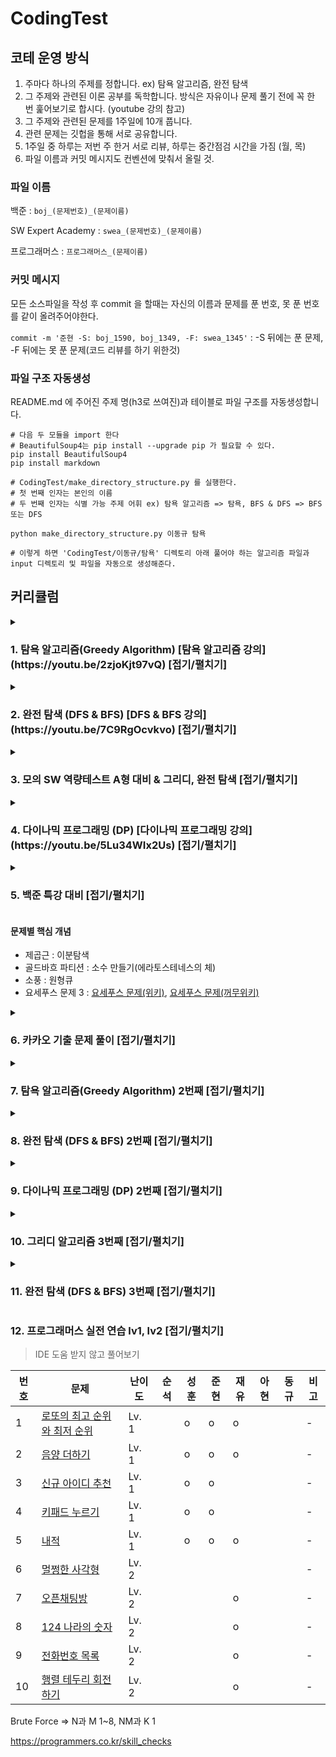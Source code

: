 # CodingTest

## 코테 운영 방식
1. 주마다 하나의 주제를 정합니다. ex) 탐욕 알고리즘, 완전 탐색
2. 그 주제와 관련된 이론 공부를 독학합니다. 방식은 자유이나 문제 풀기 전에 꼭 한 번 훑어보기로 합시다.
(youtube 강의 참고)
3. 그 주제와 관련된 문제를 1주일에 10개 풉니다.
4. 관련 문제는 깃헙을 통해 서로 공유합니다.
5. 1주일 중 하루는 저번 주 한거 서로 리뷰, 하루는 중간점검 시간을 가짐 (월, 목)
6. 파일 이름과 커밋 메시지도 컨벤션에 맞춰서 올릴 것.


### 파일 이름

백준 : `boj_(문제번호)_(문제이름)` 

SW Expert Academy : `swea_(문제번호)_(문제이름)`

프로그래머스 : `프로그래머스_(문제이름)`


### 커밋 메시지

모든 소스파일을 작성 후 commit 을 할때는 자신의 이름과 문제를 푼 번호, 못 푼 번호를 같이 올려주어야한다.

`commit -m '준현 -S: boj_1590, boj_1349, -F: swea_1345'` : -S 뒤에는 푼 문제, -F 뒤에는 못 푼 문제(코드 리뷰를 하기 위한것)

### 파일 구조 자동생성

README.md 에 주어진 주제 명(h3로 쓰여진)과 테이블로 파일 구조를 자동생성합니다.

```
# 다음 두 모듈을 import 한다
# BeautifulSoup4는 pip install --upgrade pip 가 필요할 수 있다.
pip install BeautifulSoup4
pip install markdown

# CodingTest/make_directory_structure.py 를 실행한다.
# 첫 번째 인자는 본인의 이름
# 두 번째 인자는 식별 가능 주제 어휘 ex) 탐욕 알고리즘 => 탐욕, BFS & DFS => BFS 또는 DFS

python make_directory_structure.py 이동규 탐욕

# 이렇게 하면 'CodingTest/이동규/탐욕' 디렉토리 아래 풀어야 하는 알고리즘 파일과 input 디렉토리 및 파일을 자동으로 생성해준다.
```



## 커리큘럼

<details>
  <summary><h3>1. 탐욕 알고리즘(Greedy Algorithm) [탐욕 알고리즘 강의](https://youtu.be/2zjoKjt97vQ) [접기/펼치기]</h3></summary>

|번호|문제|난이도|순석|성훈|준현|재유|아현|비고|
|---|---|---|---|---|---|---|---|---|
|1|[2875 대회 Or 인턴](https://www.acmicpc.net/problem/2875)|브론즈 3|o|o|o|o|o|-|
|2|[10610 30](https://www.acmicpc.net/problem/10610)|실버 5|o|o|o|o|o|-|
|3|[1783 병든 나이트](https://www.acmicpc.net/problem/1783)|실버 5|o|o|o|o|o|-|
|4|[1931 회의실 배정](https://www.acmicpc.net/problem/1931)|실버 2|o|o|o|o|o|-|
|5|[11399 ATM](https://www.acmicpc.net/problem/11399)|실버 3|o|o|o|o|o|-|
|6|[2217 로프](https://www.acmicpc.net/problem/2217)|실버 4|o|o|o|o|o|-|
|7|[13458 시험감독](https://www.acmicpc.net/problem/13458)|브론즈 2|o|o|o|o|o|-|
|8|[1946 신입 사원](https://www.acmicpc.net/problem/1946)|실버 1|o|o|o|x|o|-|
|9|[4796 캠핑](https://www.acmicpc.net/problem/4796)|실버 5|o|o|o|o|-|-|
|10|[1541 잃어버린 괄호](https://www.acmicpc.net/problem/1541)|실버 2|o|-|o|o|-|-|
|11|[12845 모두의 마블](https://www.acmicpc.net/problem/12845)|실버 2|o|-|o|o|-|-|
|12|[1969 DNA](https://www.acmicpc.net/problem/1969)|실버 5|o|-|o|-|-|-|
|13|[11047 동전0](https://www.acmicpc.net/problem/11047)|실버 1|o| -    |-|o|-|-|
|14|[1202 보석 도둑](https://www.acmicpc.net/problem/1202)|골드 2|x|-|-|-|-|-|
|15|[1700 멀티탭 스케줄링](https://www.acmicpc.net/problem/1700)|골드 2|x|-|-|x|-|-|
</details>

<details>
  <summary><h3>2. 완전 탐색 (DFS & BFS)  [DFS & BFS 강의](https://youtu.be/7C9RgOcvkvo) [접기/펼치기]</h3></summary>

| 번호 | 문제                                                        | 난이도   | 순석 | 성훈 | 준현 | 재유 | 아현 | 동규 | 비고 |
| ---- | ----------------------------------------------------------- | -------- | ---- | ---- | ---- | ---- | ---- | ---- | ---- |
| 1    | [boj_1260_DFS와 BFS](https://www.acmicpc.net/problem/1260) | 실버 2   | o   | o  | o    | o   | o   | o  | -    |
| 2    | [boj_1303_전투](https://www.acmicpc.net/problem/1303)      | 실버 1   | o   | o   | o    | o   | o   | o  | -    |
| 3    | [boj_2178_미로 탐색](https://www.acmicpc.net/problem/2178) | 실버 1   | o   | o  | o    | o  | o   | o  | -    |
| 4    | [boj_1743_음식물 피하기](https://www.acmicpc.net/problem/1743) | 실버 1   | o   | o  | o    | x   | o   | o  | -    |
| 5   | [boj_17086_아기 상어2](https://www.acmicpc.net/problem/17086) | 실버 1   | o   | o   | o   | o   | -   | o   | -    |
| 6    | [boj_16953_A to B](https://www.acmicpc.net/problem/16953) | 실버 1   | o   | o  | o   | o   | -    | o   | -    |
| 7    | [boj_12851_숨바꼭질 2](https://www.acmicpc.net/problem/12851) | 골드 5   | o   | x   | o   | o  | o   | o   | -    |
| 8    | [boj_2503_숫자야구](https://www.acmicpc.net/problem/2503)  | 실버 5   | o   | o  | o   | -    | o   | x   | -    |
| 9    | [boj_2231_분해합](https://www.acmicpc.net/problem/2231)    | 브론즈 2 | o   | o   | o   | o   | -    | o   | -    |
| 10   | [boj_14226_이모티콘](https://www.acmicpc.net/problem/14226) | 골드 5   | -    | x  | o   | x    | x    | -   | -    |
| 11    | [boj_2606_바이러스](https://www.acmicpc.net/problem/2606)  | 실버 3   | o   | o   | o   | o   | o   | -   | -    |
| 12   | [boj_10448_유레카 이론](https://www.acmicpc.net/problem/10448) | 브론즈 2 | -    | -    | -    | -    | -    | x   | -    |
| 13   | [boj_3085_사탕 게임](https://www.acmicpc.net/problem/3085) | 실버 4   | -    | -    | -    | -    | o    | -   | -    |
| 14   | [boj_9095_1, 2, 3 더하기](https://www.acmicpc.net/problem/9095) | 실버 3   | -    | -    | -    | -    | o    | -   | -    |
| 15   | [boj_16930_달리기](https://www.acmicpc.net/problem/16930)  | 플레 2   | -    | -    | -    | -    | x  | -  | -    |
</details>

<details>
  <summary><h3>3. 모의 SW 역량테스트 A형 대비 & 그리디, 완전 탐색 [접기/펼치기]</h3></summary>

| 번호 | 문제                                                        | 난이도   | 순석 | 성훈 | 준현 | 재유 | 아현 | 동규 | 비고 |
| ---- | ----------------------------------------------------------- | -------- | ---- | ---- | ---- | ---- | ---- | ---- | ---- |
| 1    | [swea_10966_물놀이를 가자](https://swexpertacademy.com/main/code/problem/problemDetail.do?contestProbId=AXWXMZta-PsDFAST&categoryId=AXWXMZta-PsDFAST&categoryType=CODE&problemTitle=10966&orderBy=FIRST_REG_DATETIME&selectCodeLang=ALL&select-1=&pageSize=10&pageIndex=1) | 모의 A | o    | -  | o  | -  | o | - | -    |
| 2    | [swea_1953_탈주범검거](https://swexpertacademy.com/main/code/problem/problemDetail.do?contestProbId=AV5PpLlKAQ4DFAUq&categoryId=AV5PpLlKAQ4DFAUq&categoryType=CODE&problemTitle=%EB%AA%A8%EC%9D%98&orderBy=FIRST_REG_DATETIME&selectCodeLang=ALL&select-1=&pageSize=10&pageIndex=2) | 모의 A | -    | -  | o  | -  | o  | - | -    |
| 3    | [swea_4012_요리사](https://swexpertacademy.com/main/code/problem/problemDetail.do?contestProbId=AWIeUtVakTMDFAVH&categoryId=AWIeUtVakTMDFAVH&categoryType=CODE&problemTitle=%EB%AA%A8%EC%9D%98&orderBy=FIRST_REG_DATETIME&selectCodeLang=ALL&select-1=&pageSize=10&pageIndex=1) | 모의 A | o   | - | o  | - | o  | - | -    |
| 4    | [swea_4008_숫자만들기](https://swexpertacademy.com/main/code/problem/problemDetail.do?contestProbId=AWIeRZV6kBUDFAVH&categoryId=AWIeRZV6kBUDFAVH&categoryType=CODE&problemTitle=%EB%AA%A8%EC%9D%98&orderBy=FIRST_REG_DATETIME&selectCodeLang=ALL&select-1=&pageSize=10&pageIndex=1) | 모의 A | -    | - | o  | -  | o  | - | -    |
| 5   | [swea_5656_벽돌깨기](https://swexpertacademy.com/main/code/problem/problemDetail.do?contestProbId=AWXRQm6qfL0DFAUo&categoryId=AWXRQm6qfL0DFAUo&categoryType=CODE&problemTitle=%EB%AA%A8%EC%9D%98&orderBy=FIRST_REG_DATETIME&selectCodeLang=ALL&select-1=&pageSize=10&pageIndex=1) | 모의 A | -    | -  | o | -  | -   | -  | -    |
| 6    | [swea_2117_홈 방범 서비스](https://swexpertacademy.com/main/code/problem/problemDetail.do?contestProbId=AV5V61LqAf8DFAWu&categoryId=AV5V61LqAf8DFAWu&categoryType=CODE&problemTitle=%EB%AA%A8%EC%9D%98&orderBy=FIRST_REG_DATETIME&selectCodeLang=ALL&select-1=&pageSize=10&pageIndex=2) | 모의 A | -    | -  | o | -  | -   | -  | -    |
| 7    | [swea_5644_무선충전](https://swexpertacademy.com/main/code/problem/problemDetail.do?contestProbId=AWXRDL1aeugDFAUo&categoryId=AWXRDL1aeugDFAUo&categoryType=CODE&problemTitle=%EB%AA%A8%EC%9D%98&orderBy=FIRST_REG_DATETIME&selectCodeLang=ALL&select-1=&pageSize=10&pageIndex=1) | 모의 A | -    | -   | o | -  | o  | -  | -    |
| 8    | [boj_11047_동전0](https://www.acmicpc.net/problem/11047) | 실버 1  | 풀음 | -  | o | 풀음 | -  | -  | -    |
| 9    | [boj_3085_사탕 게임](https://www.acmicpc.net/problem/3085) | 실버 4 | -    | -  | o | -    | -    | -  | -    |
| 10   | [boj_1202_보석 도둑](https://www.acmicpc.net/problem/1202) | 골드 2 | -    | -    | -  | -    | -    | -   | -    |
| 11    | [boj_1700_멀티탭 스케줄링](https://www.acmicpc.net/problem/1700) | 골드 2 | -    | -    | -  | -  | -  | -   | -    |
| 12   | [boj_10448_유레카 이론](https://www.acmicpc.net/problem/10448) | 브론즈 2 | -    | -    | -    | -    | -    | -  | -    |
| 13   | [boj_1969_DNA](https://www.acmicpc.net/problem/1969) | 실버 5 | -    | -    | -    | -    | -    | -   | -    |
| 14   | [boj_9095_1, 2, 3 더하기](https://www.acmicpc.net/problem/9095) | 실버 3   | -    | -    | o   | -    | 풀음 | -   | -    |
| 15   | [boj_16930_달리기](https://www.acmicpc.net/problem/16930)  | 플레 2   | -    | -    | -    | -    | - | -  | -    |
</details>

<details>
  <summary><h3>4. 다이나믹 프로그래밍 (DP) [다이나믹 프로그래밍 강의](https://youtu.be/5Lu34WIx2Us) [접기/펼치기]</h3></summary>

| 번호 | 문제                                                         | 난이도   | 순석 | 성훈 | 준현 | 아현 | 동규 | 비고 |
| ---- | ------------------------------------------------------------ | -------- | ---- | ---- | ---- | ---- | ---- | ---- |
| 1    | [boj_2748_피보나치 수 2](https://www.acmicpc.net/problem/2748) | 브론즈 1 | o    | o    | o    | o    | o    | -    |
| 2    | [boj_9095_123더하기](https://www.acmicpc.net/problem/9095)   | 실버 3   | o    | o    | o    | o    | o    | -    |
| 3    | [boj_2579_계단오르기](https://www.acmicpc.net/problem/2579)  | 실버 3   | o    | o    | o    | o    | o    | -    |
| 4    | [boj_11726_2xn 타일링](https://www.acmicpc.net/problem/11726) | 실버 3   | o    | o    | o    | o    | o    | -    |
| 5    | [boj_11722_가장 감소 수열](https://www.acmicpc.net/problem/11722) | 실버 2   | o    | o    | o    | o    | o    | -    |
| 6    | [boj_15486_퇴사2](https://www.acmicpc.net/problem/15486)     | 실버 1   | o    | o    | o    | o    | o    | -    |
| 7    | [boj_1520_내리막길](https://www.acmicpc.net/problem/1520)    | 골드 4   | o    | o    | o    | o    | o    | -    |
| 8    | [boj_11066_파일합치기](https://www.acmicpc.net/problem/11066) | 골드 3   | -    | -    | o    | -    | -    | -    |
| 9    | [boj_11049_행렬 곱셈 순서](https://www.acmicpc.net/problem/11049) | 골드 3   | -    | -    | -    | -    | -    | -    |
| 10   | [boj_9252_LCS 2](https://www.acmicpc.net/problem/9252)       | 골드 5   | -    | -    | -    | -    | -    | -    |
| 11   | [boj_1562_계단수](https://www.acmicpc.net/problem/1562)      | 골드 1   | -    | -    | -    | -    | -    | -    |
| 12   | [boj_11570_환상의 듀엣](https://www.acmicpc.net/problem/11570) | 플레 5   | -    | -    | -    | -    | -    | -    |
| 13   | [boj_2618_경찰차](https://www.acmicpc.net/problem/2618)      | 플레 5   | -    | -    | -    | -    | -    | -    |
| 14   | [boj_6989_채점](https://www.acmicpc.net/problem/6989)        | 플레 3   | -    | -    | -    | -    | -    | -    |
| 15   | [boj_2315_가로등 끄기](https://www.acmicpc.net/problem/2315) | 플레 3   | -    | -    | -    | -    | -    | -    |
| 16   | [boj_1126_같은 탑](https://www.acmicpc.net/problem/1126)     | 플레 2   | -    | -    | -    | -    | -    | -    |
| 17   | [boj_1315_RPG](https://www.acmicpc.net/problem/1315)         | 플레 2   | -    | -    | -    | -    | -    | -    |
| 18   | [boj_2419_사수아탕](https://www.acmicpc.net/problem/2419)    | 플레 1   | -    | -    | -    | -    | -    | -    |
| 19   | [boj_12766_지사배정](https://www.acmicpc.net/problem/12766)  | 다이아 5 | -    | -    | -    | -    | -    | -    |
| 20   | [boj_5466_상인](https://www.acmicpc.net/problem/5466)        | 다이아 5 | -    | -    | -    | -    | -    | -    |

</details>

<details>
  <summary><h3>5. 백준 특강 대비 [접기/펼치기]</h3></summary>


| 번호 | 문제                                                        | 난이도   | 순석 | 성훈 | 준현 | 아현 | 동규 | 비고 |
| ---- | ----------------------------------------------------------- | -------- | ---- | ---- | ---- | ---- | ---- | ---- |
| 1    | [boj_13706_제곱근](https://www.acmicpc.net/problem/13706) | 브론즈 1 | o    | o  | o   | o   | o  | -    |
| 2    | [boj_16922_로마 숫자 만들기](https://www.acmicpc.net/problem/16922) | 실버 3 | o    | o   | o   | o    | o   | -    |
| 3    | [boj_17103_골드바흐 파티션](https://www.acmicpc.net/problem/17103) | 실버 2 | o    | o | o   | o   | o   | -    |
| 4    | [boj_12026_BOJ 거리](https://www.acmicpc.net/problem/12026) | 실버 1 | x    | o | o   | o  | o   | -    |
| 5   | [boj_16973_직사각형 탈출](https://www.acmicpc.net/problem/16973) | 골드 5 | o   | x   | o   | x    | x   | -    |
| 6    | [boj_12907_동물원](https://www.acmicpc.net/problem/12907) | 골드 5 | o  | x   | o   | o   | o   | -    |
| 7    | [boj_12904_A와 B](https://www.acmicpc.net/problem/12904) | 골드 5 | o    | o  | o   | -    | o   | -    |
| 8    | [boj_10422_괄호](https://www.acmicpc.net/problem/10422) | 골드 4 | x | o | o | - | o | -    |
| 9    | [boj_1242_소풍](https://www.acmicpc.net/problem/1242) | 골드 2 | o    | x | o | -    | -  | -    |
| 10   | [boj_11025_요세푸스 문제 3](https://www.acmicpc.net/problem/11025) | 골드 2 | x    | -    | o | o    |  -   | -    |
| 11    | [boj_16959_체스판 여행 1](https://www.acmicpc.net/problem/16959) | 골드 1 | x    | -    | o | -  | -  | -    |
| 12   | [boj_17071_숨바꼭질 5](https://www.acmicpc.net/problem/17071) | 골드 1 | -    | -    | o   | -    | -  | -    |
| 13   | [boj_12967_pqr](https://www.acmicpc.net/problem/12967) | 플레 5 | -    | -    | -    | -    | -   | -    |
</details>

#### 문제별 핵심 개념
- 제곱근 : 이분탐색
- 골드바흐 파티션 : 소수 만들기(에라토스테네스의 체)
- 소풍 : 원형큐
- 요세푸스 문제 3 : [요세푸스 문제(위키)](https://ko.wikipedia.org/wiki/%EC%9A%94%EC%84%B8%ED%91%B8%EC%8A%A4_%EB%AC%B8%EC%A0%9C), [요세푸스 문제(꺼무위키)](https://namu.wiki/w/%EC%9A%94%EC%84%B8%ED%91%B8%EC%8A%A4%20%EB%AC%B8%EC%A0%9C)

</details>

<details>
  <summary><h3>6. 카카오 기출 문제 풀이 [접기/펼치기]</h3></summary>

| 번호 | 문제 | 순석 | 성훈 | 준현 | 아현 | 동규 | 비고 |
| ---- | ----------------------------------------------------------- | -------- | ---- | ---- | ---- | ---- | ---- |
| 1    | [pro_신규 아이디 추천](https://programmers.co.kr/learn/courses/30/lessons/72410) |  o  |      | o |  o   |      | -    |
| 2    | [pro_메뉴 리뉴얼](https://programmers.co.kr/learn/courses/30/lessons/72411) |  o   |      | o |      |      | -    |
| 3    | [pro_순위 검색](https://programmers.co.kr/learn/courses/30/lessons/72412) |      |      | x |    o |      | -    |
| 4    | [pro_문자열 압축](https://programmers.co.kr/learn/courses/30/lessons/60057) |      | o | o |   o   |      | -    |
| 5   | [pro_괄호 변환](https://programmers.co.kr/learn/courses/30/lessons/60058) |       |      | o |   o  |      | -    |
| 6    | [pro_자물쇠와 열쇠](https://programmers.co.kr/learn/courses/30/lessons/60059) |      |      |      |      |      | -    |
| 7    | [boj_3687_성냥개비](https://www.acmicpc.net/problem/3687) |  x   |      | o |      |      | -    |
</details>

<details>
  <summary><h3>7. 탐욕 알고리즘(Greedy Algorithm) 2번째 [접기/펼치기]</h3></summary>

| 번호 | 문제 | 난이도 | 순석 | 성훈 | 준현 | 아현 | 동규 | 재유 | 비고 |
| ---- | ----------------------------------------------------------- | -------- | ---- | ---- | ---- | ---- | ---- | ---- | ---- |
| 1    | [boj_5585_거스름돈](https://www.acmicpc.net/problem/5585) | 브론즈 2 |  o  | o | o | o | o | o | -    |
| 2    | [boj_1459_걷기](https://www.acmicpc.net/problem/1459) | 브론즈 1 |  o   | x | o | o | o | x | -    |
| 3    | [boj_1543_문서 검색](https://www.acmicpc.net/problem/1543) | 실버 4 |  o   | o | o | o | o | o | -    |
| 4    | [boj_2012_등수 매기기](https://www.acmicpc.net/problem/2012) | 실버 3 | o    | o | o | o | o | o | -    |
| 5   | [boj_1911_흙길 보수하기](https://www.acmicpc.net/problem/1911) | 실버 2 | o    | x | o |o| o | o | -    |
| 6    | [boj_2036_수열의 점수](https://www.acmicpc.net/problem/2036) | 실버 1 |   o  | o | o | o | o | o | -    |
| 7    | [boj_2141_우체국](https://www.acmicpc.net/problem/2141) | 골드 4 |  o   | o | o | o | o | o | -    |
| 8    | [boj_10800_컬러볼](https://www.acmicpc.net/problem/10800) | 골드 3 |  x   |      | o |o | x | x | -    |
| 9    | [boj_1202_보석 도둑](https://www.acmicpc.net/problem/1202) | 골드 2 |      |      | o |  |      | x | -    |
| 10    | [boj_1114_통나무 자르기](https://www.acmicpc.net/problem/1114) | 골드 1 |      |      |      |  |      |      | -    |
</details>

<details>
  <summary><h3>8. 완전 탐색 (DFS & BFS) 2번째 [접기/펼치기]</h3></summary>

| 번호 | 문제                                                        | 난이도   | 순석 | 성훈 | 준현 | 재유 | 아현 | 동규 | 비고 |
| ---- | ----------------------------------------------------------- | -------- | ---- | ---- | ---- | ---- | ---- | ---- | ---- |
| 1    | [boj_11724_연결 요소의 개수](https://www.acmicpc.net/problem/11724) | 실버 2   | o  | o | o | o |  o | o | -    |
| 2    | [boj_2667_단지번호붙이기](https://www.acmicpc.net/problem/2667) | 실버 1   |  o | o | o | o | o  | o | -    |
| 3    | [boj_6603_로또](https://www.acmicpc.net/problem/6603) | 실버 2  |  o | o | o | o |  o | o | -    |
| 4    | [boj_7562_나이트의 이동](https://www.acmicpc.net/problem/7562) | 실버 2  | o  | o | o | o | o   | o | -    |
| 5   | [boj_2206_벽 부수고 이동하기](https://www.acmicpc.net/problem/2206) | 골드 4 |  o | o | o | x | x   | o | -    |
| 6    | [boj_2468_안전 영역](https://www.acmicpc.net/problem/2468) | 실버 1 | o  | o | o | o | o   | o | -    |
| 7    | [boj_7569_토마토](https://www.acmicpc.net/problem/7569) | 실버 1 | o  | o | o | o |  x | o | -    |
| 8    | [boj_2644_촌수계산](https://www.acmicpc.net/problem/2644) | 실버 2  | o  | o | o | o |  o  | o | -    |
| 9    | [boj_3055_탈출](https://www.acmicpc.net/problem/3055) | 골드 5 | o  | o | o | o |  o   | o | -    |
| 10   | [boj_9019_DSLR](https://www.acmicpc.net/problem/9019) | 골드 5   |  o  | x | o | o |   o  | o | -    |

</details>

<details>
  <summary><h3>9. 다이나믹 프로그래밍 (DP) 2번째 [접기/펼치기] </h3></summary>

| 번호 | 문제                                                        | 난이도   | 순석 | 성훈 | 준현 | 재유 | 아현 | 동규 | 비고 |
| ---- | ----------------------------------------------------------- | -------- | ---- | ---- | ---- | ---- | ---- | ---- | ---- |
| 1    | [boj_14720_우유 축제](https://www.acmicpc.net/problem/14620) | 브론즈 3 |64 | 68 | 68 | 68 |  72 | 64 | -    |
| 2    | [boj_10835_카드게임](https://www.acmicpc.net/problem/10835) | 실버 1   |3044 | 3328 | 2508 | 2932 | 3124  | 3324 | -    |
| 3    | [boj_2156_포도주 시식](https://www.acmicpc.net/problem/2156) | 실버 1  |72 | 540 | 596 | 536 |  524 | 564 | -    |
| 4    | [boj_14722_우유 도시](https://www.acmicpc.net/problem/14722) | 골드 5 |  2980 | x | 2180 | 984 |  1916  | x | -    |
| 5   | [boj_13302_리조트](https://www.acmicpc.net/problem/13302) | 골드 5 | 68  | x | 72 | x | 108  | x | -    |

</details>

<details>
  <summary><h3>10. 그리디 알고리즘 3번째 [접기/펼치기] </h3></summary>

| 번호 | 문제                                                        | 순석 | 성훈 | 준현 | 재유 | 아현 | 동규 | 비고 |
| ---- | ----------------------------------------------------------- | ---- | ---- | ---- | ---- | ---- | ---- | ---- |
| 1    | [체육복](https://programmers.co.kr/learn/courses/30/lessons/42862) |o | o | o    | o |  o   | o | -    |
| 2    | [조이스틱](https://programmers.co.kr/learn/courses/30/lessons/42860) |  x    | x | o    | o |  o   | x | -    |
| 3    | [큰 수 만들기](https://programmers.co.kr/learn/courses/30/lessons/42883) |  o    | o | o    | o |  o   | o | -    |
| 4    | [구명보트](https://programmers.co.kr/learn/courses/30/lessons/42885) |  o    | o | o    | o |  o   | o | -    |
| 5   | [섬 연결하기](https://programmers.co.kr/learn/courses/30/lessons/42861) | o     | o | o    | o |  o   | o | -    |
| 6 | [단속카메라](https://programmers.co.kr/learn/courses/30/lessons/42884) | o | o | o | o |o | o |  |
</details>
<details>
  <summary><h3>11. 완전 탐색 (DFS & BFS) 3번째 [접기/펼치기]</h3></summary>

| 번호 | 문제                                                        | 난이도   | 순석 | 성훈 | 준현 | 재유 | 아현 | 동규 | 비고 |
| ---- | ----------------------------------------------------------- | -------- | ---- | ---- | ---- | ---- | ---- | ---- | ---- |
| 1    | [boj_2573_빙산](https://www.acmicpc.net/problem/2573) | 골드 4 |  1036(pypy)    | x | 2903 | 1184(pypy) |      | 724(pypy) | -    |
| 2    | [boj_14503_로봇 청소기](https://www.acmicpc.net/problem/14503) | 골드 5 |   72   | 92 | 68 | 96 |      | 72 | -    |
| 3    | [boj_9205_맥주 마시면서 걸어가기](https://www.acmicpc.net/problem/9205) | 실버 1 | 116     | x | 112 | x |      | 196 | -    |
| 4    | [boj_10451_순열 사이클](https://www.acmicpc.net/problem/10451) | 실버 1 |   368   | 456 | 672  | 2252 |      | 808 | -    |
| 5   | [boj_11559_Puyo Puyo](https://www.acmicpc.net/problem/11559) | 골드 5 |  100    | x | 88 | 68 |      | 92 | -    |
| 6    | [boj_2234_성곽](https://www.acmicpc.net/problem/2234) | 골드 4 |  104    | x | 100 | 88 |      |      | -    |
| 7    | [boj_1389_케빈 베이컨의 6단계 법칙](https://www.acmicpc.net/problem/1389) | 실버 1 |   96   | 100 | 88 | 112 |      |      | -    |
| 8    | [boj_2583_영역 구하기](https://www.acmicpc.net/problem/2583) | 실버 1 |   80   | 104 | 116 | 96 |      |      | -    |
| 9   | [boj_16928_뱀과 사다리 게임](https://www.acmicpc.net/problem/16928) | 실버 1 | 104     | 59 | 100 | 92 |      |      | -    |
| 10  | [boj_16948_데스 나이트](https://www.acmicpc.net/problem/16948) | 실버 1 |120   | 116 | 120 | 140 |      |      | -    |
| 11  | [boj_14502_연구소](https://www.acmicpc.net/problem/14502) | 골드 5 |   x  | 5024 | 4304 | x |      |      | -    |
| 12  | [boj_12886_돌 그룹](https://www.acmicpc.net/problem/12886) | 골드 5 |  640   | x | 948(pypy) | x |      |      | -    |
</details>


### 12. 프로그래머스 실전 연습 lv1, lv2 [접기/펼치기]

> IDE 도움 받지 않고 풀어보기

| 번호 | 문제                                                         | 난이도 | 순석 | 성훈 | 준현 | 재유 | 아현 | 동규 | 비고 |
| ---- | ------------------------------------------------------------ | ------ | ---- | ---- | ---- | ---- | ---- | ---- | ---- |
| 1    | [로또의 최고 순위와 최저 순위](https://programmers.co.kr/learn/courses/30/lessons/77484) | Lv. 1  |      | o    | o    | o    |      |      | -    |
| 2    | [음양 더하기](https://programmers.co.kr/learn/courses/30/lessons/76501) | Lv. 1  |      | o    | o    | o    |      |      | -    |
| 3    | [신규 아이디 추천](https://programmers.co.kr/learn/courses/30/lessons/72410) | Lv. 1  |      | o    | o    |      |      |      | -    |
| 4    | [키패드 누르기](https://programmers.co.kr/learn/courses/30/lessons/67256) | Lv. 1  |      | o    | o    |      |      |      | -    |
| 5    | [내적](https://programmers.co.kr/learn/courses/30/lessons/70128) | Lv. 1  |      | o    | o    | o    |      |      | -    |
| 6    | [멀쩡한 사각형](https://programmers.co.kr/learn/courses/30/lessons/62048) | Lv. 2  |      |      |      |      |      |      | -    |
| 7    | [오픈채팅방](https://programmers.co.kr/learn/courses/30/lessons/42888) | Lv. 2  |      |      |      | o    |      |      | -    |
| 8    | [124 나라의 숫자](https://programmers.co.kr/learn/courses/30/lessons/12899) | Lv. 2  |      |      |      | o    |      |      | -    |
| 9    | [전화번호 목록](https://programmers.co.kr/learn/courses/30/lessons/42577) | Lv. 2  |      |      |      | o    |      |      | -    |
| 10   | [행렬 테두리 회전하기](https://programmers.co.kr/learn/courses/30/lessons/77485) | Lv. 2  |      |      |      | o    |      |      | -    |

Brute Force => N과 M 1~8, NM과 K 1

https://programmers.co.kr/skill_checks
